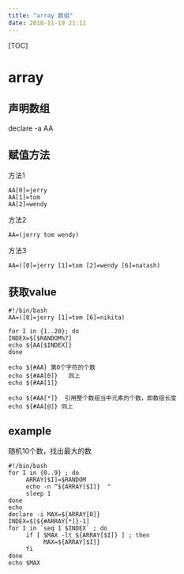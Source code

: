 ```yaml
---
title: "array 数组"
date: 2018-11-19 21:11
---
```



[TOC]


# array



## 声明数组

declare -a AA



## 赋值方法

方法1

```
AA[0]=jerry
AA[1]=tom
AA[2]=wendy
```



方法2

```
AA=(jerry tom wendy)
```



方法3

```
AA=([0]=jerry [1]=tom [2]=wendy [6]=natash)
```







## 获取value

```
#!/bin/bash
AA=([0]=jerry [1]=tom [6]=nikita)

for I in {1..20}; do
INDEX=$[$RANDOM%7]
echo ${AA[$INDEX]}
done

echo ${#AA} 第0个字符的个数
echo ${#AA[0]}   同上
echo ${#AA[1]}

echo ${#AA[*]}  引用整个数组当中元素的个数，即数组长度
echo ${#AA[@]} 同上
```



## example

随机10个数，找出最大的数

```
#!/bin/bash
for I in {0..9} ; do
     ARRAY[$I]=$RANDOM
     echo -n “${ARRAY[$I]}  "
     sleep 1
done
echo 
declare -i MAX=${ARRAY[0]}
INDEX=$[${#ARRAY[*]}-1]
for I in `seq 1 $INDEX` ; do
     if [ $MAX -lt ${ARRAY[$I]} ] ; then
          MAX=${ARRAY[$I]}
     fi
done
echo $MAX
```

